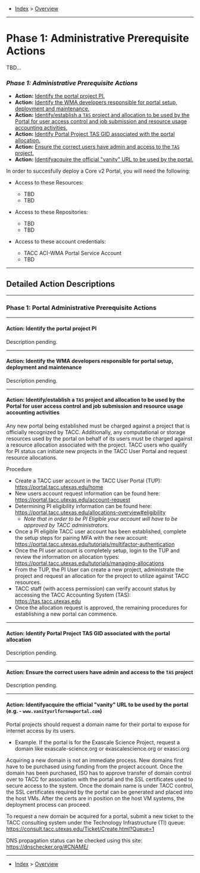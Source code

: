 - [Index](../index.md) > [Overview](overview.md)

---

# Phase 1: Administrative Prerequisite Actions

TBD...

### _Phase 1: Administrative Prerequisite Actions_

- **Action:** [Identify the portal project PI.](#phase1task1)
- **Action:** [Identify the WMA developers responsible for portal setup, deployment and maintenance.](#phase1task2)
- **Action:** [Identify/establish a `TAS` project and allocation to be used by the Portal for user access control and job submission and resource usage accounting activities.](#phase1task3)
- **Action:** [Identify Portal Project TAS GID associated with the portal allocation.](#phase1task4)
- **Action:** [Ensure the correct users have admin and access to the `TAS` project.](#phase1task5)
- **Action:** [Identifyacquire the official "vanity" URL to be used by the portal.](#phase1task6)

In order to succesfully deploy a Core v2 Portal, you will need the following:

- Access to these Resources:
    - TBD
    - TBD

- Access to these Repositories:
    - TBD
    - TBD

- Access to these account credentials:
    - TACC ACI-WMA Portal Service Account
    - TBD

---

<a id="detailed"></a>

## Detailed Action Descriptions

---

### Phase 1: Portal Administrative Prerequisite Actions

---

<a id="phase1action1"></a>

#### Action: Identify the portal project PI

Description pending.

---

<a id="phase1action2"></a>

#### Action: Identify the WMA developers responsible for portal setup, deployment and maintenance

Description pending.

---

<a id="phase1action3"></a>

#### Action: Identify/establish a `TAS` project and allocation to be used by the Portal for user access control and job submission and resource usage accounting activities

Any new portal being established must be charged against a project that is officially recognized by TACC. Additionally, any computational or storage resources used by the portal on behalf of its users must be charged against a resource allocation associated with the project. TACC users who qualify for PI status can initiate new projects in the TACC User Portal and request resource allocations.

Procedure

- Create a TACC user account in the TACC User Portal (TUP): https://portal.tacc.utexas.edu/home
- New users account request information can be found here: https://portal.tacc.utexas.edu/account-request
- Determining PI eligibility information can be found here: https://portal.tacc.utexas.edu/allocations-overview#eligibility
  - _Note that in order to be PI Eligible your account will have to be approved by TACC administrators._
- Once a PI eligible TACC user account has been established, complete the setup steps for pairing MFA with the new account: https://portal.tacc.utexas.edu/tutorials/multifactor-authentication
- Once the PI user account is completely setup, login to the TUP and review the information on allocation types: https://portal.tacc.utexas.edu/tutorials/managing-allocations
- From the TUP, the PI User can create a new project, administrate the project and request an allocation for the project to utilize against TACC resources.
- TACC staff (with access permission) can verify account status by accessing the TACC Accounting System (TAS): https://tas.tacc.utexas.edu
- Once the allocation request is approved, the remaining procedures for establishing a new portal can commence.

---

<a id="phase1action4"></a>

#### Action: Identify Portal Project TAS GID associated with the portal allocation

Description pending.

---

<a id="phase1action5"></a>

#### Action: Ensure the correct users have admin and access to the `TAS` project

Description pending.

---

<a id="phase1action6"></a>

#### Action: Identifyacquire the official "vanity" URL to be used by the portal (e.g. - `www.vanityurlfornewportal.com`)

Portal projects should request a domain name for their portal to expose for internet access by its users.

- Example. If the portal is for the Exascale Science Project, request a domain like exascale-science.org or exascalescience.org or exasci.org

Acquiring a new domain is not an immediate process. New domains first have to be purchased using funding from the project account. Once the domain has been purchased, ISO has to approve transfer of domain control over to TACC for association with the portal and the SSL certificates used to secure access to the system. Once the domain name is under TACC control, the SSL certificates required by the portal can be generated and placed into the host VMs. After the certs are in position on the host VM systems, the deployment process can proceed.

To request a new domain be acquired for a portal, submit a new ticket to the TACC consulting system under the Technology Infrastructure (TI) queue: https://consult.tacc.utexas.edu/Ticket/Create.html?Queue=1

DNS propagation status can be checked using this site: https://dnschecker.org/#CNAME/

---

- [Index](../index.md) > [Overview](overview.md)
